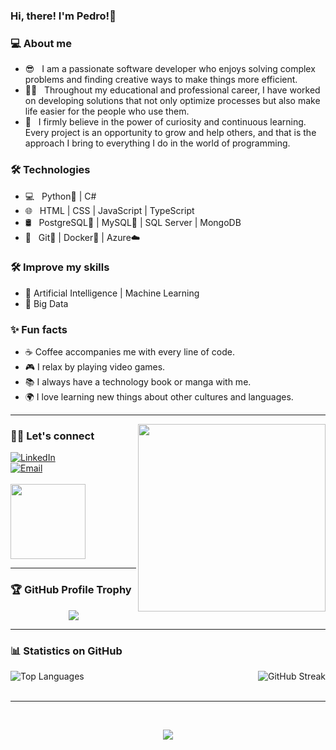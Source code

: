 ### Hi, there! I'm Pedro!👋

<h3> 💻 About me </h3>

- 😎 &nbsp; I am a passionate software developer who enjoys solving complex problems and finding creative ways to make things more efficient.
- 🧑‍💻 &nbsp; Throughout my educational and professional career, I have worked on developing solutions that not only optimize processes but also make life easier for the people who use them.
- 🚀 &nbsp; I firmly believe in the power of curiosity and continuous learning. Every project is an opportunity to grow and help others, and that is the approach I bring to everything I do in the world of programming.

<h3> 🛠 Technologies </h3>

- 💻 &nbsp; Python🐍 | C#
- 🌐 &nbsp; HTML | CSS | JavaScript | TypeScript
- 🛢 &nbsp; PostgreSQL🐘 | MySQL🐬 | SQL Server | MongoDB
- 🔧 &nbsp; Git🔶 | Docker🐳 | Azure☁️

<h3>🛠 Improve my skills</h3>

- 🤖 Artificial Intelligence | Machine Learning
- 💽 Big Data

<h3> ✨ Fun facts </h3>

- ☕ Coffee accompanies me with every line of code.
- 🎮 I relax by playing video games.
- 📚 I always have a technology book or manga with me.
- 🌍 I love learning new things about other cultures and languages.

---

<img align='right' src="https://media.giphy.com/media/qgQUggAC3Pfv687qPC/giphy.gif" width="300" align="right">

<h3> 🤝🏻 Let's connect </h3>
<p>
  <a href="https://www.linkedin.com/in/pedro-rizquez/"><img alt="LinkedIn" src="https://img.shields.io/badge/LinkedIn-Pedro%20Rizquez-blue?style=flat-square&logo=linkedin"></a> 
  <br> 
  <a href="mailto:pedro.rizquez.94@hotmail.com"><img alt="Email" src="https://img.shields.io/badge/Email-Pedro Rizquez-blue?style=flat-square&logo=gmail"></a> 
  <br><br> 
  <img src="https://cdn.dribbble.com/users/420183/screenshots/2875637/octocat_github.gif" width="120">
</p>

---

<h3> 🏆 GitHub Profile Trophy </h3>
<p align="center">
  <img src="https://github-profile-trophy.vercel.app/?username=rizquez&theme=darkhub&no-frame=true&row=1&column=6" />
</p>

---

<h3> 📊 Statistics on GitHub </h3>
<p align="center">
<img src="https://github-readme-stats.vercel.app/api/top-langs/?username=rizquez&theme=dark&hide_progress=true&hide_border=false&include_all_commits=true&count_private=true&layout=compact" alt="Top Languages" align="left"/>
  <img src="https://github-readme-streak-stats.herokuapp.com/?user=rizquez&theme=dark&hide_border=true" alt="GitHub Streak" align="right"/>
</p>

<br clear="both"/>
<br/>

---

<br/>

<p align="center">
  <a href="https://rizquez.netlify.app/" target="_blank">
    <img src="https://img.shields.io/badge/🌍%20Visit%20my%20portfolio-blue?style=for-the-badge" />
  </a>
</p>
